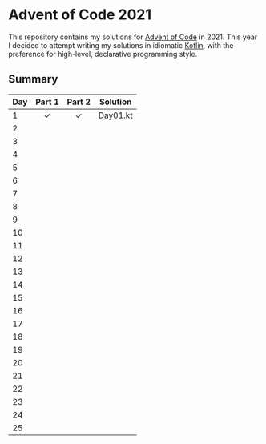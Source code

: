 # Advent of Code 2021

This repository contains my solutions for [Advent of Code][aoc] in 2021. This year I decided to attempt writing my
solutions in idiomatic [Kotlin][kotlin], with the preference for high-level, declarative programming style.

## Summary

| Day | Part 1   | Part 2   | Solution                                   |
| --- | :------: | :------: | ------------------------------------------ |
| 1   | ✓        | ✓        | [Day01.kt](src/main/kotlin/day01/Day01.kt) |
| 2   |          |          |                                            |
| 3   |          |          |                                            |
| 4   |          |          |                                            |
| 5   |          |          |                                            |
| 6   |          |          |                                            |
| 7   |          |          |                                            |
| 8   |          |          |                                            |
| 9   |          |          |                                            |
| 10  |          |          |                                            |
| 11  |          |          |                                            |
| 12  |          |          |                                            |
| 13  |          |          |                                            |
| 14  |          |          |                                            |
| 15  |          |          |                                            |
| 16  |          |          |                                            |
| 17  |          |          |                                            |
| 18  |          |          |                                            |
| 19  |          |          |                                            |
| 20  |          |          |                                            |
| 21  |          |          |                                            |
| 22  |          |          |                                            |
| 23  |          |          |                                            |
| 24  |          |          |                                            |
| 25  |          |          |                                            |


[aoc]: https://adventofcode.com/2021
[kotlin]: https://kotlinlang.org/
